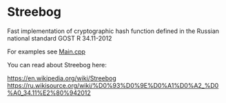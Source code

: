 # Streebog
Fast implementation of cryptographic hash function defined in the Russian national standard GOST R 34.11-2012

For examples see [Main.cpp]()

You can read about Streebog here:

https://en.wikipedia.org/wiki/Streebog
https://ru.wikisource.org/wiki/%D0%93%D0%9E%D0%A1%D0%A2_%D0%A0_34.11%E2%80%942012
